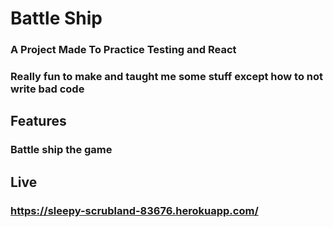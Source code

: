 # Battle Ship
### A Project Made To Practice Testing and React
### Really fun to make and taught me some stuff except how to not write bad code

## Features
### Battle ship the game

## Live
### https://sleepy-scrubland-83676.herokuapp.com/